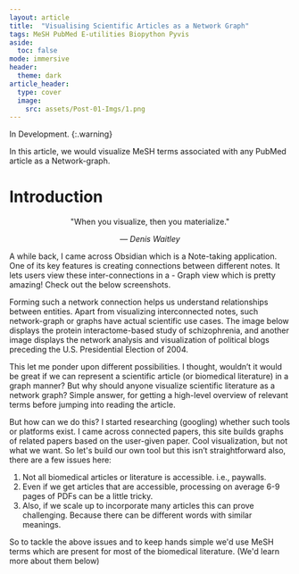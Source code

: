 ```yaml
---
layout: article
title:  "Visualising Scientific Articles as a Network Graph"
tags: MeSH PubMed E-utilities Biopython Pyvis
aside:
  toc: false
mode: immersive
header:
  theme: dark
article_header:
  type: cover
  image:
    src: assets/Post-01-Imgs/1.png
---
```

In Development.
{:.warning}

In this article, we would visualize MeSH terms associated with any PubMed article as a Network-graph.<!--more--> 

# Introduction
<center>
  <div class="card card--flat">
    <div class="card__content">
      <p>"When you visualize, then you materialize." </p>
      <p><cite>&mdash; Denis Waitley</cite></p>
    </div>
  </div>
</center>

A while back, I came across Obsidian which is a Note-taking application. One of its key features is creating connections between different notes. It lets users view these inter-connections in a - Graph view which is pretty amazing! Check out the below screenshots.

<div class="hero hero--dark" style='background-image: url("https://raw.githubusercontent.com/akshayonly/akshayonly.github.io/master/assets/Post-01-Imgs/2.png");'>
  <div class="hero__content">
  </div>
</div>

<div class="hero hero--dark" style='background-image: url("https://raw.githubusercontent.com/akshayonly/akshayonly.github.io/master/assets/Post-01-Imgs/3.png");'>
  <div class="hero__content">
  </div>
</div>

Forming such a network connection helps us understand relationships between entities. Apart from visualizing interconnected notes, such network-graph or graphs have actual scientific use cases. The image below displays the protein interactome-based study of schizophrenia, and another image displays the network analysis and visualization of political blogs preceding the U.S. Presidential Election of 2004.

<div class="hero hero--dark" style='background-image: url("https://raw.githubusercontent.com/akshayonly/akshayonly.github.io/master/assets/Post-01-Imgs/4.png");'>
  <div class="hero__content">
  </div>
</div>

<div class="hero hero--dark" style='background-image: url("https://raw.githubusercontent.com/akshayonly/akshayonly.github.io/master/assets/Post-01-Imgs/5.png");'>
  <div class="hero__content">
  </div>
</div>

This let me ponder upon different possibilities. I thought, wouldn’t it would be great if we can represent a scientific article (or biomedical literature) in a graph manner? But why should anyone visualize scientific literature as a network graph? Simple answer, for getting a high-level overview of relevant terms before jumping into reading the article.

But how can we do this? I started researching (googling) whether such tools or platforms exist. I came across connected papers, this site builds graphs of related papers based on the user-given paper. Cool visualization, but not what we want. So let's build our own tool but this isn’t straightforward also, there are a few issues here:

1. Not all biomedical articles or literature is accessible. i.e., paywalls.
2. Even if we get articles that are accessible, processing on average 6-9 pages of PDFs can be a little tricky.
3. Also, if we scale up to incorporate many articles this can prove challenging. Because there can be different words with similar meanings. 

So to tackle the above issues and to keep hands simple we'd use MeSH terms which are present for most of the biomedical literature. (We'd learn more about them below)
